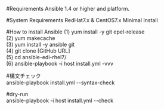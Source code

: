 #Requirements
Ansible 1.4 or higher and platform.

#System Requirements
RedHat7.x & CentOS7.x Minimal Install

#How to install Ansible
 (1) yum install -y git epel-release<br>
 (2) yum makecache<br>
 (3) yum install -y ansible git<br>
 (4) git clone [GitHub URL]<br>
 (5) cd ansible-edi-rhel7/<br>
 (6) ansible-playbook -i host install.yml -vvv <br>
 
#構文チェック <br>
ansible-playbook install.yml --syntax-check <br>

#dry-run <br>
ansible-playbook -i host install.yml --check
